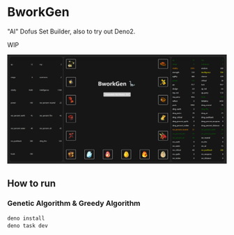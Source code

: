 # BworkGen

"AI" Dofus Set Builder, also to try out Deno2.

WIP

<!-- add an image from public/BworkGen.png -->

![BworkGen](public/BworkGen.png)

## How to run

### Genetic Algorithm & Greedy Algorithm

```bash
deno install
deno task dev
```
